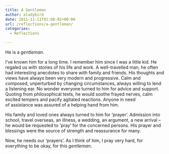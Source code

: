 ```yaml
---
title: A Gentleman
author: aladybird
date: 2011-11-11T01:08:02+00:00
url: /reflections/a-gentleman/
categories:
  - Reflections

---
```

<p style="text-align:left;">
  He is a <em>gentleman</em>.
</p>

<p style="text-align:left;">
  I&#8217;ve known him for a long time. I remember him since I was a little kid. He regaled us with stories of his life and work. A well-travelled man, he often had interesting anecdotes to share with family and friends. His thoughts and views have always been very modern and progressive. Calm and composed, unperturbed by changing circumstances, always willing to lend a listening ear. No wonder everyone turned to him for advice and support. Quoting from philosophical texts, he would soothe frayed nerves, calm excited tempers and pacify agitated reactions. Anyone in need of assistance was assured of a helping hand from him.
</p>

<p style="text-align:left;">
  His family and loved ones always turned to him for &#8216;prayer&#8217;. Admission into school, travel overseas, an illness, a wedding, an argument, a new arrival &#8211; he would be requested to &#8216;pray&#8217; for the concerned persons. His prayer and blessings were the source of strength and reassurance for many.
</p>

<p style="text-align:left;">
  Now, he needs our &#8216;prayers&#8217;. As I think of him, I pray very hard, for everything to be okay, for this <em>gentleman</em>.
</p>